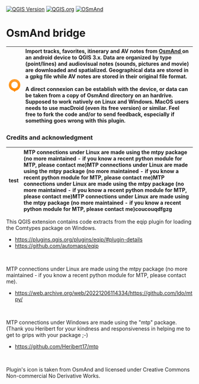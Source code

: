 [![QGIS Version](https://img.shields.io/badge/QGIS-3.x-green)](https://qgis.org) 
[![QGIS.org](https://img.shields.io/badge/QGIS.org-published-green)](https://plugins.qgis.org/plugins/OsmAnd_bridge/#plugin-versions) 
[![OSmAnd](https://img.shields.io/badge/OsmAnd-compatible-orange)](https://osmand.net/)

# OsmAnd bridge

| ![OsmAnd_logo.png](OsmAnd_logo.png) | Import tracks, favorites, itinerary and AV notes from [OsmAnd ](https://osmand.net/)on an android device to QGIS 3.x. Data are organized by type (point/lines) and audiovisual notes (sounds, pictures and movie) are downloaded and spatialized. Geographical data are stored in a gpkg file while AV notes are stored in their original file format.<br/><br>A direct connexion can be establish with the device, or data can be taken from a copy of OsmAnd directory on an hardrive. Supposed to work natively on Linux and Windows. MacOS users needs to use macDroid (even its free version) or similar. Feel free to fork the code and/or to send feedback, especially if something goes wrong with this plugin. |
|:------------------------------------|:------------------------------------------------------------------------------------------------------------------------------------------------------------------------------------------------------------------------------------------------------------------------------------------------------------------------------------------------------------------------------------------------------------------------------------------------------------------------------------------------------------------------------------------------------------------------------------------------------------------------------------------------------------------------------------------------------------------------|

### Credits and acknowledgment
|test| MTP connections under Linux are made using the mtpy package (no more maintained - if you know a recent python module for MTP, please contact me)MTP connections under Linux are made using the mtpy package (no more maintained - if you know a recent python module for MTP, please contact me)MTP connections under Linux are made using the mtpy package (no more maintained - if you know a recent python module for MTP, please contact me)MTP connections under Linux are made using the mtpy package (no more maintained - if you know a recent python module for MTP, please contact me)coucouqdfgzg |
|:--:|:------------------------------------------------------------------------------------------------------------------------------------------------------------------------------------------------------------------------------------------------------------------------------------------------------------------------------------------------------------------------------------------------------------------------------------------------------------------------------------------------------------------------------------------------------------------------------------------------------------|

This QGIS extension contains code extracts from the eqip plugin for loading the Comtypes package on Windows.  
- https://plugins.qgis.org/plugins/eqip/#plugin-details
- https://github.com/automaps/eqip
<p>&nbsp</p>
MTP connections under Linux are made using the mtpy package (no more maintained - if you know a recent python module for MTP, please contact me).  

- https://web.archive.org/web/20221206114334/https://github.com/ldo/mtpy/

<p>&nbsp</p>
MTP connections under Windows are made using the "mtp" package. (Thank you Heribert for your kindness and responsiveness in helping me to get to grips with your package ;-)  

- https://github.com/Heribert17/mtp

<p>&nbsp</p>
Plugin's icon is taken from OsmAnd and licensed under Creative Commons Non-commercial No Derivative Works.


